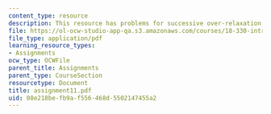 ```yaml
---
content_type: resource
description: This resource has problems for successive over-relaxation, and extrapolation.
file: https://ol-ocw-studio-app-qa.s3.amazonaws.com/courses/18-330-introduction-to-numerical-analysis-spring-2004/08e218befb9af556468d5502147455a2_assignment11.pdf
file_type: application/pdf
learning_resource_types:
- Assignments
ocw_type: OCWFile
parent_title: Assignments
parent_type: CourseSection
resourcetype: Document
title: assignment11.pdf
uid: 08e218be-fb9a-f556-468d-5502147455a2
---
```

